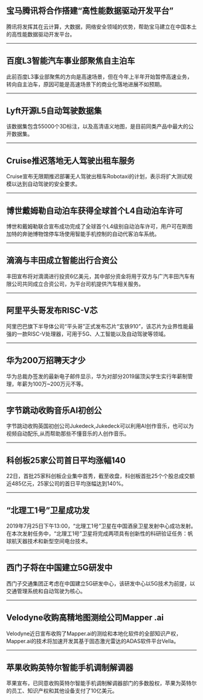 ## 宝马腾讯将合作搭建“高性能数据驱动开发平台”
腾讯将发挥其在云计算，大数据，网络安全领域的优势，帮助宝马建立在中国本土的高性能数据驱动开发平台。

---
## 百度L3智能汽车事业部聚焦自主泊车
此前百度L3事业部聚焦的方向是高速场景，但在今年上半年开始暂停高速业务，转向自主泊车，原因可能是高速场景下的商业化落地进展不如预期。

---
## Lyft开源L5自动驾驶数据集
该数据集包含55000个3D标注，以及高清语义地图，是目前同类产品中最大的公开数据集。

---
## Cruise推迟落地无人驾驶出租车服务
Cruise宣布无限期推迟部署无人驾驶出租车Robotaxi的计划，表示将扩大测试规模以达到自动驾驶的安全要求。

---

## 博世戴姆勒自动泊车获得全球首个L4自动泊车许可
博世和戴姆勒联合宣布成功完成了全球首个L4级别自动泊车许可，用户可在斯图加特的奔驰博物馆停车场使用智能手机控制的自动代客泊车系统。

---

## 滴滴与丰田成立智能出行合资公
丰田宣布将对滴滴进行投资6亿美元，其中部分资金将用于双方与广汽丰田汽车有限公司共同成立合资公司，为平台司机提供汽车相关服务。

---

## 阿里平头哥发布RISC-V芯
阿里巴巴旗下半导体公司“平头哥”正式发布芯片“玄铁910”，该芯片为业界性能最强的一款RISC-V处理器，可用于5G、人工智能以及自动驾驶等领域。

---


## 华为200万招聘天才少
华为总裁办签发的最新电子邮件显示，华为对部分2019届顶尖学生实行年薪制管理，年薪为100万~200万元不等。

---

## 字节跳动收购音乐AI初创公
字节跳动收购英国初创公司Jukedeck,Jukedeck可以利用AI创作音乐，也可以为视频自动配乐,从而帮助那些不懂音乐的人创作音乐。

---

## 科创板25家公司首日平均涨幅140
22日，首批25家科创板企业集中首秀，截至收盘，科创板首批25个个股总成交额近485亿元，25家公司的首日平均涨幅达到140%。

---

## “北理工1号”卫星成功发
2019年7月25日下午13:00，“北理工1号”卫星在中国酒泉卫星发射中心成功发射。在本次发射任务中，“北理工1号”卫星将完成两项具有创新性的科研验证任务：帆球航天器技术和新型空间电台技术。

---

## 西门子将在中国建立5G研发中
西门子交通集团正考虑在中国建立5G研发中心，该研发中心以5G技术为前提，以交通管理系统和自动驾驶为核心。

---

## Velodyne收购高精地图测绘公司Mapper \.ai
Velodyne近日宣布收购了Mapper.ai的测绘和本地化软件的全部知识产权，Mapper.ai的技术将加速开发其基于固态激光雷达的ADAS软件平台Vella。

---

## 苹果收购英特尔智能手机调制解调器
苹果宣布，已同意收购英特尔智能手机调制解调器部门的多数股权，苹果为英特尔的员工、知识产权和其他设备支付了10亿美元。

